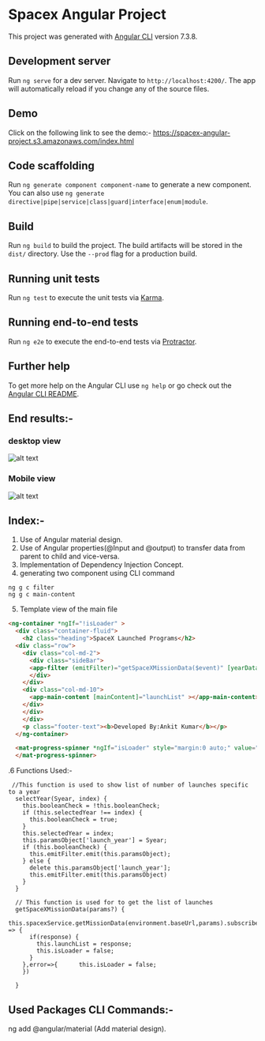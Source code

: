 # Spacex Angular Project

This project was generated with [Angular CLI](https://github.com/angular/angular-cli) version 7.3.8.

## Development server

Run `ng serve` for a dev server. Navigate to `http://localhost:4200/`. The app will automatically reload if you change any of the source files.

## Demo
Click on the following link to see the demo:- https://spacex-angular-project.s3.amazonaws.com/index.html


## Code scaffolding

Run `ng generate component component-name` to generate a new component. You can also use `ng generate directive|pipe|service|class|guard|interface|enum|module`.

## Build

Run `ng build` to build the project. The build artifacts will be stored in the `dist/` directory. Use the `--prod` flag for a production build.

## Running unit tests

Run `ng test` to execute the unit tests via [Karma](https://karma-runner.github.io).

## Running end-to-end tests

Run `ng e2e` to execute the end-to-end tests via [Protractor](http://www.protractortest.org/).

## Further help

To get more help on the Angular CLI use `ng help` or go check out the [Angular CLI README](https://github.com/angular/angular-cli/blob/master/README.md).


## End results:-
### desktop view 

![alt text](https://github.com/iankitchauhan/Spacex-Angular-Project/blob/master/desktop-view.PNG)

### Mobile view

![alt text](https://github.com/iankitchauhan/Spacex-Angular-Project/blob/master/mbile.png)

## Index:-
1. Use of Angular material design.
2. Use of Angular properties(@Input and @output) to transfer data from parent to child and vice-versa.
3. Implementation of Dependency Injection Concept.
4. generating two component using CLI command
```
ng g c filter
ng g c main-content

```
5. Template view of the main file

```html
<ng-container *ngIf="!isLoader" >
  <div class="container-fluid">
    <h2 class="heading">SpaceX Launched Programs</h2>
  <div class="row">
    <div class="col-md-2">
      <div class="sideBar">
      <app-filter (emitFilter)="getSpaceXMissionData($event)" [yearData]="yearArray" ></app-filter>
      </div>
    </div>
    <div class="col-md-10">
      <app-main-content [mainContent]="launchList" ></app-main-content>
    </div>
    </div>
    </div>
    <p class="footer-text"><b>Developed By:Ankit Kumar</b></p>
  </ng-container>

  <mat-progress-spinner *ngIf="isLoader" style="margin:0 auto;" value="100" size="large" diameter="500"  mode="indeterminate">
  </mat-progress-spinner>
  ```
.6 Functions Used:-
```
 //This function is used to show list of number of launches specific to a year
  selectYear(Syear, index) {
    this.booleanCheck = !this.booleanCheck;
    if (this.selectedYear !== index) {
      this.booleanCheck = true;
    }
    this.selectedYear = index;
    this.paramsObject['launch_year'] = Syear;
    if (this.booleanCheck) {
      this.emitFilter.emit(this.paramsObject);
    } else {
      delete this.paramsObject['launch_year'];
      this.emitFilter.emit(this.paramsObject)
    }
  }

  // This function is used for to get the list of launches
  getSpaceXMissionData(params?) {
    this.spacexService.getMissionData(environment.baseUrl,params).subscribe((response:Array<any[]>) => {
      if(response) {
        this.launchList = response;
        this.isLoader = false;
      }
    },error=>{      this.isLoader = false;
    })

  }

```
## Used Packages CLI Commands:-
ng add @angular/material (Add material design).




